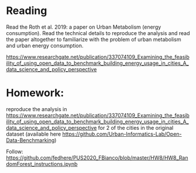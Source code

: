 
# Reading
Read the Roth et al. 2019: a paper on Urban Metabolism (energy consumption). Read the technical details to reproduce the analysis and read the paper altogether to familiarize with the problem of urban metabolism and urban energy consumption.

https://www.researchgate.net/publication/337074109_Examining_the_feasibility_of_using_open_data_to_benchmark_building_energy_usage_in_cities_A_data_science_and_policy_perspective 
# Homework:

reproduce the analysis in https://www.researchgate.net/publication/337074109_Examining_the_feasibility_of_using_open_data_to_benchmark_building_energy_usage_in_cities_A_data_science_and_policy_perspective for 2 of the cities in the original dataset (available here https://github.com/Urban-Informatics-Lab/Open-Data-Benchmarking)

Follow: 
https://github.com/fedhere/PUS2020_FBianco/blob/master/HW8/HW8_RandomForest_instructions.ipynb
